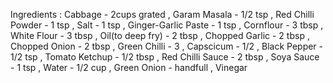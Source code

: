 Ingredients : 
Cabbage - 2cups grated
, Garam Masala - 1/2 tsp
, Red Chilli Powder - 1 tsp
, Salt  - 1 tsp
, Ginger-Garlic Paste - 1 tsp
, Cornflour - 3 tbsp
, White Flour - 3 tbsp
, Oil(to deep fry) - 2 tbsp
, Chopped Garlic - 2 tbsp
, Chopped Onion - 2 tbsp
, Green Chilli - 3
, Capscicum - 1/2
, Black Pepper - 1/2 tsp
, Tomato Ketchup - 1/2 tbsp
, Red Chilli Sauce - 2 tbsp
, Soya Sauce - 1 tsp
, Water - 1/2 cup
, Green Onion - handfull
, Vinegar
